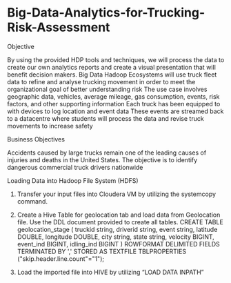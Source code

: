 # Big-Data-Analytics-for-Trucking-Risk-Assessment

Objective

By using the provided HDP tools and techniques, we will process the data to create our own
analytics reports and create a visual presentation that will benefit decision makers.
Big Data Hadoop Ecosystems will use truck fleet data to refine and analyse trucking movement in order
to meet the organizational goal of better understanding risk The use case involves geographic data,
vehicles, average mileage, gas consumption, events, risk factors, and other supporting information
Each truck has been equipped to with devices to log location and event data These events are
streamed back to a datacentre where students will process the data and revise truck movements to
increase safety


Business Objectives

Accidents caused by large trucks remain one of the leading causes of injuries and deaths in the
United States. The objective is to identify dangerous commercial truck drivers nationwide


Loading Data into Hadoop File System (HDFS)
1. Transfer your input files into Cloudera VM by utilizing the systemcopy command.
2. Create a Hive Table for geolocation tab and load data from Geolocation file. Use the DDL
document provided to create all tables.
CREATE TABLE geolocation_stage
(
truckid string,
driverid string,
event string,
latitude DOUBLE,
longitude DOUBLE,
city string,
state string,
velocity BIGINT,
event_ind BIGINT,
idling_ind BIGINT
)
ROWFORMAT DELIMITED
FIELDS TERMINATED BY ',' STORED AS TEXTFILE
TBLPROPERTIES ("skip.header.line.count"="1");

3. Load the imported file into HIVE by utilizing “LOAD DATA INPATH”
